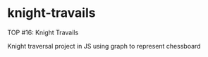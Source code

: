 # knight-travails
TOP #16: Knight Travails

Knight traversal project in JS using graph to represent chessboard
